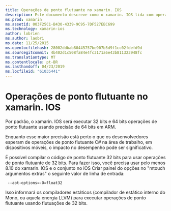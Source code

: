 ```yaml
---
title: Operações de ponto flutuante no xamarin. IOS
description: Este documento descreve como o xamarin. IOS lida com operações de ponto flutuante de precisão 32 bits e 64 bits e discute os impactos associados ao desempenho.
ms.prod: xamarin
ms.assetid: 003F25C1-B430-4339-9C95-7DF527EBC699
ms.technology: xamarin-ios
author: lobrien
ms.author: laobri
ms.date: 11/25/2015
ms.openlocfilehash: 28002ddbab80445757be907b5d9f1cc02fdefd9d
ms.sourcegitcommit: 4b402d1c508fa84e4fc3171a6e43b811323948fc
ms.translationtype: MT
ms.contentlocale: pt-BR
ms.lasthandoff: 04/23/2019
ms.locfileid: "61035441"
---
```

# <a name="floating-point-operations-in-xamarinios"></a>Operações de ponto flutuante no xamarin. IOS

Por padrão, o xamarin. IOS será executar 32 bits e 64 bits operações de ponto flutuante usando precisão de 64 bits em ARM.  

Enquanto esse maior precisão está perto o que os desenvolvedores esperam de operações de ponto flutuante C# na área de trabalho, em dispositivos móveis, o impacto no desempenho pode ser significativo.

É possível compilar o código de ponto flutuante 32 bits para usar operações de ponto flutuante de 32 bits.  Para fazer isso, você precisa usar pelo menos 8.10 do xamarin. IOS e o conjunto no iOS Criar painel do opções no "mtouch argumentos extras" o seguinte valor de linha de entrada:

     --aot-options=-O=float32

Isso informará os compiladores estáticos (compilador de estático interno do Mono, ou aquela energia LLVM) para executar operações de ponto flutuante usando flutuações de 32 bits.
